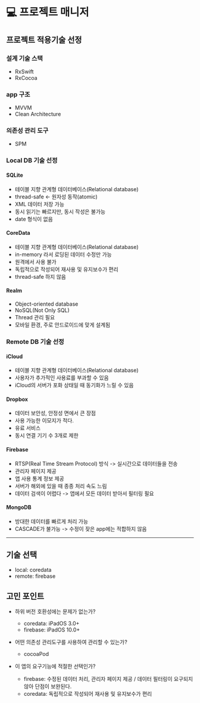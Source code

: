 # 💻 프로젝트 매니저

## 프로젝트 적용기술 선정
### 설계 기술 스택
- RxSwift
- RxCocoa

### app 구조
- MVVM
- Clean Architecture

### 의존성 관리 도구
- SPM

### Local DB 기술 선정
#### SQLite
* 테이블 지향 관계형 데이터베이스(Relational database)
* thread-safe <- 원자성 동작(atomic)
* XML 데이터 저장 가능
* 동시 읽기는 빠르지만, 동시 작성은 불가능
* date 형식이 없음

#### CoreData
* 테이블 지향 관계형 데이터베이스(Relational database)
* in-memory 라서 로딩된 데이터 수정만 가능
* 원격에서 사용 불가
* 독립적으로 작성되어 재사용 및 유지보수가 편리
* thread-safe 하지 않음

#### Realm
* Object-oriented database
* NoSQL(Not Only SQL)
* Thread 관리 필요
* 모바일 환경, 주로 안드로이드에 맞게 설계됨

### Remote DB 기술 선정
#### iCloud
* 테이블 지향 관계형 데이터베이스(Relational database)
* 사용자가 추가적인 사용료를 부과할 수 있음
* iCloud의 서버가 포화 상태일 때 동기화가 느릴 수 있음

#### Dropbox
* 데이터 보안성, 안정성 면에서 큰 장점
* 사용 가능한 이모지가 적다.
* 유료 서비스
* 동시 연결 기기 수 3개로 제한

#### Firebase
* RTSP(Real Time Stream Protocol) 방식 -> 실시간으로 데이터들을 전송
* 관리자 페이지 제공
* 앱 사용 통계 정보 제공
* 서버가 해외에 있을 때 종종 처리 속도 느림
* 데이터 검색이 어렵다 -> 앱에서 모든 데이터 받아서 필터링 필요

#### MongoDB
* 방대한 데이터를 빠르게 처리 가능
* CASCADE가 불가능 -> 수정이 잦은 app에는 적합하지 않음

---

## 기술 선택
- local: coredata
- remote: firebase

## 고민 포인트
* 하위 버전 호환성에는 문제가 없는가?
    - coredata: iPadOS 3.0+
    - firebase: iPadOS 10.0+

* 어떤 의존성 관리도구를 사용하여 관리할 수 있는가?
    - cocoaPod

* 이 앱의 요구기능에 적절한 선택인가?
    - firebase: 수정된 데이터 처리, 관리자 페이지 제공 / 데이터 필터링이 요구되지 않아 단점이 보완된다.
    - coredata: 독립적으로 작성되어 재사용 및 유지보수가 편리

